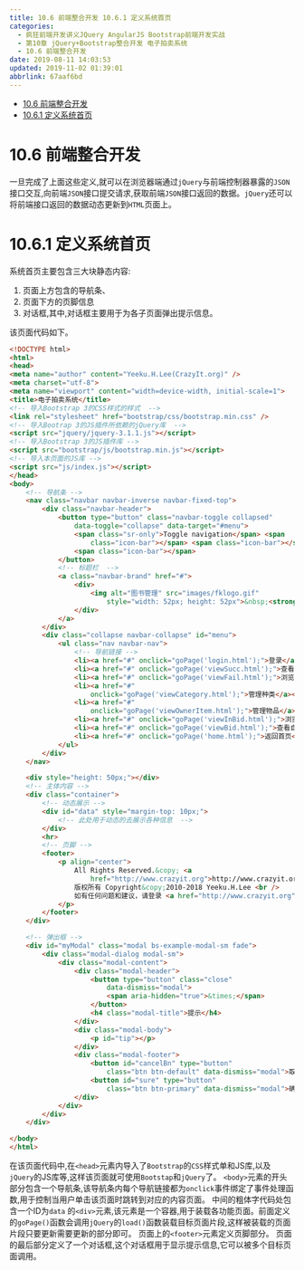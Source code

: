 ```yaml
---
title: 10.6 前端整合开发 10.6.1 定义系统首页
categories: 
  - 疯狂前端开发讲义JQuery AngularJS Bootstrap前端开发实战
  - 第10章 jQuery+Bootstrap整合开发 电子拍卖系统
  - 10.6 前端整合开发
date: 2019-08-11 14:03:53
updated: 2019-11-02 01:39:01
abbrlink: 67aaf6bd
---
```

- [10.6 前端整合开发](/ReadingNotes/67aaf6bd/#10-6-前端整合开发)
- [10.6.1 定义系统首页](/ReadingNotes/67aaf6bd/#10-6-1-定义系统首页)

<!--more-->
<script src="https://cdn.bootcss.com/jquery/3.4.0/jquery.slim.min.js"></script>
<script>$(document).ready(function () {$(".post-body > ul:nth-child(1)").hide();});</script>

<!--end-->
# 10.6 前端整合开发 #
一旦完成了上面这些定义,就可以在浏览器端通过`jQuery`与前端控制器暴露的`JSON`接口交互,向前端`JSON`接口提交请求,获取前端`JSON`接口返回的数据。`jQuery`还可以将前端接口返回的数据动态更新到`HTML`页面上。
# 10.6.1 定义系统首页 #
系统首页主要包含三大块静态内容:
1. 页面上方包含的导航条、
2. 页面下方的页脚信息
3. 对话框,其中,对话框主要用于为各子页面弹出提示信息。

该页面代码如下。
```html
<!DOCTYPE html>
<html>
<head>
<meta name="author" content="Yeeku.H.Lee(CrazyIt.org)" />
<meta charset="utf-8">
<meta name="viewport" content="width=device-width, initial-scale=1">
<title>电子拍卖系统</title>
<!-- 导入Bootstrap 3的CSS样式的样式  -->
<link rel="stylesheet" href="bootstrap/css/bootstrap.min.css" />
<!-- 导入Bootrap 3的JS插件所依赖的jQuery库  -->
<script src="jquery/jquery-3.1.1.js"></script>
<!-- 导入Bootstrap 3的JS插件库 -->
<script src="bootstrap/js/bootstrap.min.js"></script>
<!-- 导入本页面的JS库 -->
<script src="js/index.js"></script>
</head>
<body>
    <!-- 导航条 -->
    <nav class="navbar navbar-inverse navbar-fixed-top">
        <div class="navbar-header">
            <button type="button" class="navbar-toggle collapsed"
                data-toggle="collapse" data-target="#menu">
                <span class="sr-only">Toggle navigation</span> <span
                    class="icon-bar"></span> <span class="icon-bar"></span>
                <span class="icon-bar"></span>
            </button>
            <!-- 标题栏  -->
            <a class="navbar-brand" href="#">
                <div>
                    <img alt="图书管理" src="images/fklogo.gif"
                        style="width: 52px; height: 52px">&nbsp;<strong>电子拍卖系统</strong>
                </div>
            </a>
        </div>
        <div class="collapse navbar-collapse" id="menu">
            <ul class="nav navbar-nav">
                <!-- 导航链接 -->
                <li><a href="#" onclick="goPage('login.html');">登录</a></li>
                <li><a href="#" onclick="goPage('viewSucc.html');">查看竞得物品</a></li>
                <li><a href="#" onclick="goPage('viewFail.html');">浏览流拍物品</a></li>
                <li><a href="#"
                    onclick="goPage('viewCategory.html');">管理种类</a></li>
                <li><a href="#"
                    onclick="goPage('viewOwnerItem.html');">管理物品</a></li>
                <li><a href="#" onclick="goPage('viewInBid.html');">浏览拍卖物品</a></li>
                <li><a href="#" onclick="goPage('viewBid.html');">查看自己竞标</a></li>
                <li><a href="#" onclick="goPage('home.html');">返回首页</a></li>
            </ul>
        </div>
    </nav>

    <div style="height: 50px;"></div>
    <!-- 主体内容 -->
    <div class="container">
        <!-- 动态展示 -->
        <div id="data" style="margin-top: 10px;">
            <!-- 此处用于动态的去展示各种信息  -->
        </div>
        <hr>
        <!-- 页脚 -->
        <footer>
            <p align="center">
                All Rights Reserved.&copy; <a
                    href="http://www.crazyit.org">http://www.crazyit.org</a><br />
                版权所有 Copyright&copy;2010-2018 Yeeku.H.Lee <br />
                如有任何问题和建议，请登录 <a href="http://www.crazyit.org">http://www.crazyit.org</a><br />
            </p>
        </footer>
    </div>

    <!-- 弹出框 -->
    <div id="myModal" class="modal bs-example-modal-sm fade">
        <div class="modal-dialog modal-sm">
            <div class="modal-content">
                <div class="modal-header">
                    <button type="button" class="close"
                        data-dismiss="modal">
                        <span aria-hidden="true">&times;</span>
                    </button>
                    <h4 class="modal-title">提示</h4>
                </div>
                <div class="modal-body">
                    <p id="tip"></p>
                </div>
                <div class="modal-footer">
                    <button id="cancelBn" type="button"
                        class="btn btn-default" data-dismiss="modal">取消</button>
                    <button id="sure" type="button"
                        class="btn btn-primary" data-dismiss="modal">确定</button>
                </div>
            </div>
        </div>
    </div>

</body>
</html>
```
在该页面代码中,在`<head>`元素内导入了`Bootstrap`的`CSS`样式单和JS库,以及`jQuery`的JS库等,这样该页面就可使用`Bootstap`和`jQuery`了。
`<body>`元素的开头部分包含一个导航条,该导航条内每个导航链接都为`onclick`事件绑定了事件处理函数,用于控制当用户单击该页面时跳转到对应的内容页面。
中间的粗体字代码处包含一个ID为`data` 的`<div>`元素,该元素是一个容器,用于装载各功能页面。前面定义的`goPage()`函数会调用`jQuery`的`load()`函数装载目标页面片段,这样被装载的页面片段只要更新需要更新的部分即可。
页面上的`<footer>`元素定义页脚部分。
页面的最后部分定义了一个对话框,这个对话框用于显示提示信息,它可以被多个目标页面调用。


